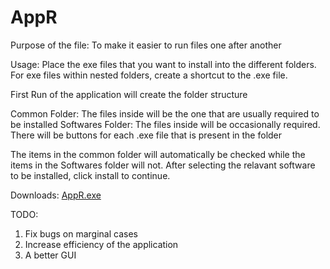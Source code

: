 # AppR

Purpose of the file:
To make it easier to run files one after another

Usage:
Place the exe files that you want to install into the different folders. For exe files within nested folders, create a shortcut to the .exe file.

First Run of the application will create the folder structure

Common Folder: The files inside will be the one that are usually required to be installed
Softwares Folder: The files inside will be occasionally required. There will be buttons for each .exe file that is present in the folder

The items in the common folder will automatically be checked while the items in the Softwares folder will not. 
After selecting the relavant software to be installed, click install to continue.

Downloads:
[AppR.exe](https://www.dropbox.com/s/ge2apx0eyqod4nw/AppR.zip?dl=0)

TODO:
1. Fix bugs on marginal cases
2. Increase efficiency of the application
3. A better GUI







